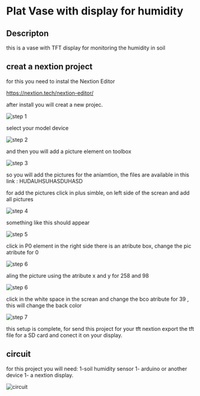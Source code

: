 # Plat Vase with display for humidity

## Descripton

this is a vase with TFT display for monitoring the humidity in soil

## creat a nextion project

for this you need to instal the Nextion Editor

https://nextion.tech/nextion-editor/

after install you will creat a new projec.

![step 1](\pic\step_1.JPG)

select your model device

![step 2](\pic\step_2.JPG)

and then you will add a picture element on toolbox

![step 3](\pic\step_3.JPG)

so you will add the pictures for the aniamtion, the files are available in this link : HUDAUHSUHASDUHASD

for add the pictures click in plus simble, on left side of the screan and add all pictures

![step 4](\pic\step_4.JPG)

something like this should appear

![step 5](\pic\step_5.JPG)

click in P0 element in the right side there is an atribute box, change the pic atribute for 0

![step 6](\pic\step_6.JPG)

aling the picture using the atribute x and y for 258 and 98

![step 6](\pic\step_7.JPG)

click in the white space in the screan and change the bco atribute for 39 , this will change the back color

![step 7](\pic\step_8.JPG)

this setup is complete, for send this project for your tft nextion export the tft file for a SD card and conect it on your display.


## circuit

for this project you will need:
1-soil humidity sensor
1- arduino or another device
1- a nextion display.

![circuit](\pic\circuit.JPG)
